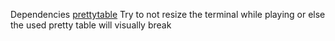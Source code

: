 Dependencies [prettytable](https://pypi.org/project/prettytable/)
Try to not resize the terminal while playing or else the used pretty table will visually break
